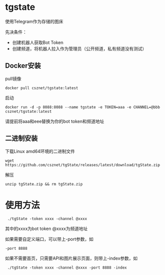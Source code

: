 # tgstate

使用Telegram作为存储的图床

先决条件：
 - 创建机器人获取Bot Token
 - 创建频道，将机器人拉入作为管理员（公开频道，私有频道没有测试）


Docker安装
--

pull镜像
```
docker pull csznet/tgstate:latest
```

启动
```
docker run -d -p 8088:8088 --name tgstate -e TOKEN=aaa -e CHANNEL=@bbb csznet/tgstate:latest
```

请提前将aaa和eee替换为你的bot token和频道地址


 二进制安装
 ---
 下载Linux amd64环境的二进制文件
 ```
 wget https://github.com/csznet/tgState/releases/latest/download/tgState.zip
 ```
 解压
 ```
 unzip tgState.zip && rm tgState.zip
 ```
 使用方法
 ==

```
 ./tgState -token xxxx -channel @xxxx
```

其中的xxxx为bot token @xxxx为频道地址

如果需要自定义端口，可以带上-port参数，如
```
-port 8888
```
如果不需要首页，只需要API和图片展示页面，则带上-index参数，如
```
 ./tgState -token xxxx -channel @xxxx -port 8888 -index
 ```
